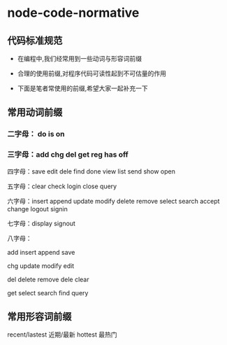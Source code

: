 # node-code-normative
## 代码标准规范

* 在编程中,我们经常用到一些动词与形容词前缀

* 合理的使用前缀,对程序代码可读性起到不可估量的作用

* 下面是笔者常使用的前缀,希望大家一起补充一下

## 常用动词前缀

### 二字母： do	 is	 on	

### 三字母：add	 chg  del  get  reg  has  off

四字母：save  edit	dele  find  done  view  list  send  show  open

五字母：clear  check  login  close  query 

六字母：insert  append  update  modify  delete remove  select  search  accept  change logout  signin  

七字母：display  signout 

八字母：

add	insert	append	save	

chg	update	modify	edit	

del	delete	remove	dele	clear

get	select	search	find	query

## 常用形容词前缀

recent/lastest	近期/最新	hottest	最热门	
